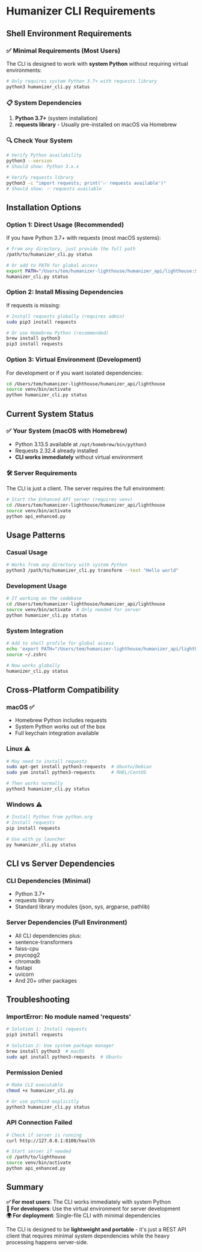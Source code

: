 # Humanizer CLI Requirements

## Shell Environment Requirements

### ✅ **Minimal Requirements (Most Users)**
The CLI is designed to work with **system Python** without requiring virtual environments:

```bash
# Only requires system Python 3.7+ with requests library
python3 humanizer_cli.py status
```

### 📋 **System Dependencies**
1. **Python 3.7+** (system installation)
2. **requests library** - Usually pre-installed on macOS via Homebrew

### 🔍 **Check Your System**
```bash
# Verify Python availability
python3 --version
# Should show: Python 3.x.x

# Verify requests library
python3 -c "import requests; print('✅ requests available')"
# Should show: ✅ requests available
```

## Installation Options

### **Option 1: Direct Usage (Recommended)**
If you have Python 3.7+ with requests (most macOS systems):
```bash
# From any directory, just provide the full path
/path/to/humanizer_cli.py status

# Or add to PATH for global access
export PATH="/Users/tem/humanizer-lighthouse/humanizer_api/lighthouse:$PATH"
humanizer_cli.py status
```

### **Option 2: Install Missing Dependencies**
If requests is missing:
```bash
# Install requests globally (requires admin)
sudo pip3 install requests

# Or use Homebrew Python (recommended)
brew install python3
pip3 install requests
```

### **Option 3: Virtual Environment (Development)**
For development or if you want isolated dependencies:
```bash
cd /Users/tem/humanizer-lighthouse/humanizer_api/lighthouse
source venv/bin/activate
python humanizer_cli.py status
```

## Current System Status

### ✅ **Your System (macOS with Homebrew)**
- Python 3.13.5 available at `/opt/homebrew/bin/python3`
- Requests 2.32.4 already installed
- **CLI works immediately** without virtual environment

### 🛠️ **Server Requirements**
The CLI is just a client. The server requires the full environment:
```bash
# Start the Enhanced API server (requires venv)
cd /Users/tem/humanizer-lighthouse/humanizer_api/lighthouse
source venv/bin/activate
python api_enhanced.py
```

## Usage Patterns

### **Casual Usage**
```bash
# Works from any directory with system Python
python3 /path/to/humanizer_cli.py transform --text "Hello world"
```

### **Development Usage**
```bash
# If working on the codebase
cd /Users/tem/humanizer-lighthouse/humanizer_api/lighthouse
source venv/bin/activate  # Only needed for server
python humanizer_cli.py status
```

### **System Integration**
```bash
# Add to shell profile for global access
echo 'export PATH="/Users/tem/humanizer-lighthouse/humanizer_api/lighthouse:$PATH"' >> ~/.zshrc
source ~/.zshrc

# Now works globally
humanizer_cli.py status
```

## Cross-Platform Compatibility

### **macOS** ✅
- Homebrew Python includes requests
- System Python works out of the box
- Full keychain integration available

### **Linux** ⚠️
```bash
# May need to install requests
sudo apt-get install python3-requests  # Ubuntu/Debian
sudo yum install python3-requests      # RHEL/CentOS

# Then works normally
python3 humanizer_cli.py status
```

### **Windows** ⚠️
```bash
# Install Python from python.org
# Install requests
pip install requests

# Use with py launcher
py humanizer_cli.py status
```

## CLI vs Server Dependencies

### **CLI Dependencies (Minimal)**
- Python 3.7+
- requests library
- Standard library modules (json, sys, argparse, pathlib)

### **Server Dependencies (Full Environment)**
- All CLI dependencies plus:
- sentence-transformers
- faiss-cpu
- psycopg2
- chromadb
- fastapi
- uvicorn
- And 20+ other packages

## Troubleshooting

### **ImportError: No module named 'requests'**
```bash
# Solution 1: Install requests
pip3 install requests

# Solution 2: Use system package manager
brew install python3  # macOS
sudo apt install python3-requests  # Ubuntu
```

### **Permission Denied**
```bash
# Make CLI executable
chmod +x humanizer_cli.py

# Or use python3 explicitly
python3 humanizer_cli.py status
```

### **API Connection Failed**
```bash
# Check if server is running
curl http://127.0.0.1:8100/health

# Start server if needed
cd /path/to/lighthouse
source venv/bin/activate
python api_enhanced.py
```

## Summary

**✅ For most users**: The CLI works immediately with system Python  
**🔧 For developers**: Use the virtual environment for server development  
**🌍 For deployment**: Single-file CLI with minimal dependencies  

The CLI is designed to be **lightweight and portable** - it's just a REST API client that requires minimal system dependencies while the heavy processing happens server-side.